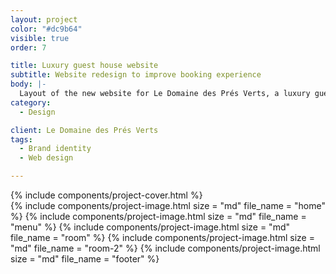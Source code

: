 ```yaml
---
layout: project
color: "#dc9b64"
visible: true
order: 7

title: Luxury guest house website
subtitle: Website redesign to improve booking experience
body: |-
  Layout of the new website for Le Domaine des Prés Verts, a luxury guest house in Burgundy, France. Project carried out while working at Watapix.
category:
  - Design

client: Le Domaine des Prés Verts
tags:
  - Brand identity
  - Web design

---
```


<div class="section section--fullWidth">
  <div class="section__container">
    {% include components/project-cover.html %}
  </div>
</div>

<div class="section">
  <div class="section__container">
    {% include components/project-image.html
      size = "md"
      file_name = "home"
    %}
    {% include components/project-image.html
      size = "md"
      file_name = "menu"
    %}
    {% include components/project-image.html
      size = "md"
      file_name = "room"
    %}
    {% include components/project-image.html
      size = "md"
      file_name = "room-2"
    %}
    {% include components/project-image.html
      size = "md"
      file_name = "footer"
    %}
  </div>
</div>
